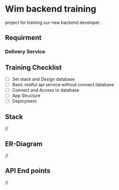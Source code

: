 # Wim backend training
project for training our new backend developer .

## Requirment 
### Delivery Service


## Training Checklist 
 - [ ] Set stack and Design database
 - [ ] Basic restful api service without connect database
 - [ ] Connect and Access to database
 - [ ] App Structure
 - [ ] Deployment
 
## Stack
//

## ER-Diagram
//


## API End points
//
